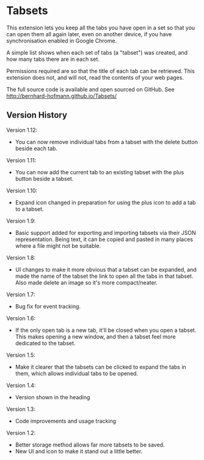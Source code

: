 # Tabsets

This extension lets you keep all the tabs you have open in a set so that you can open them all again later, even on another device, if you have synchronisation enabled in Google Chrome.

A simple list shows when each set of tabs (a "tabset") was created, and how many tabs there are in each set.

Permissions required are so that the title of each tab can be retrieved. This extension does not, and will not, read the contents of your web pages.

The full source code is available and open sourced on GitHub.
See http://bernhard-hofmann.github.io/Tabsets/

## Version History
Version 1.12:
* You can now remove individual tabs from a tabset with the delete button beside each tab.

Version 1.11:
* You can now add the current tab to an existing tabset with the plus button beside a tabset.

Version 1.10:
* Expand icon changed in preparation for using the plus icon to add a tab to a tabset.

Version 1.9:
* Basic support added for exporting and importing tabsets via their JSON representation. Being text, it can be copied and pasted in many places where a file might not be suitable.

Version 1.8:
* UI changes to make it more obvious that a tabset can be expanded, and made the name of the tabset the link to open all the tabs in that tabset. Also made delete an image so it's more compact/neater.

Version 1.7:
* Bug fix for event tracking.

Version 1.6:
* If the only open tab is a new tab, it'll be closed when you open a tabset. This makes opening a new window, and then a tabset feel more dedicated to the tabset.

Version 1.5:
* Make it clearer that the tabsets can be clicked to expand the tabs in them, which allows individual tabs to be opened.

Version 1.4:
* Version shown in the heading

Version 1.3:
* Code improvements and usage tracking

Version 1.2:
* Better storage method allows far more tabsets to be saved.
* New UI and icon to make it stand out a little better.